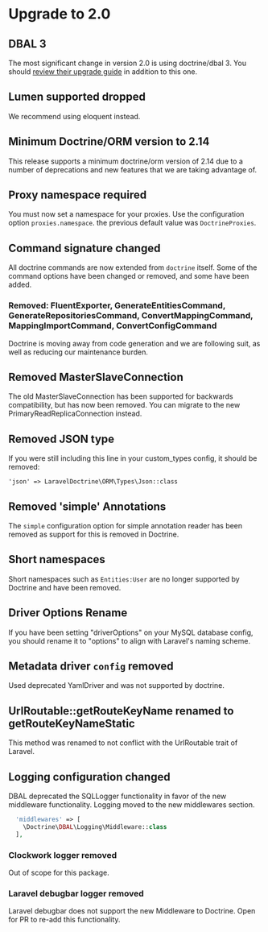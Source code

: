 # Upgrade to 2.0

## DBAL 3

The most significant change in version 2.0 is using doctrine/dbal 3. You should [review their upgrade guide](https://github.com/doctrine/dbal/blob/bd54f5043eaff656b314037bf285d8b7f1c311b8/UPGRADE.md) in addition to this one.

## Lumen supported dropped
We recommend using eloquent instead.

## Minimum Doctrine/ORM version to 2.14

This release supports a minimum doctrine/orm version of 2.14 due to a number of deprecations and new features that we are taking advantage of.


## Proxy namespace required
You must now set a namespace for your proxies. Use the configuration option `proxies.namespace`. the previous default value was `DoctrineProxies`.

## Command signature changed

All doctrine commands are now extended from `doctrine` itself. Some of the command options have been changed or removed, and some have been added.

### Removed: FluentExporter, GenerateEntitiesCommand, GenerateRepositoriesCommand, ConvertMappingCommand, MappingImportCommand, ConvertConfigCommand

Doctrine is moving away from code generation and we are following suit, as well as reducing our maintenance burden.

## Removed MasterSlaveConnection

The old MasterSlaveConnection has been supported for backwards compatibility, but has now been removed. You can migrate to the new PrimaryReadReplicaConnection instead.

## Removed JSON type
If you were still including this line in your custom_types config, it should be removed:

``` 
'json' => LaravelDoctrine\ORM\Types\Json::class
```

## Removed 'simple' Annotations
The `simple` configuration option for simple annotation reader has been removed as support for this 
is removed in Doctrine.


## Short namespaces

Short namespaces such as `Entities:User` are no longer supported by Doctrine and have been removed.

## Driver Options Rename

If you have been setting "driverOptions" on your MySQL database config, you should rename it to "options" to align with Laravel's naming scheme.

## Metadata driver `config` removed
Used deprecated YamlDriver and was not supported by doctrine.

## UrlRoutable::getRouteKeyName renamed to getRouteKeyNameStatic
This method was renamed to not conflict with the UrlRoutable trait of Laravel.

## Logging configuration changed
DBAL deprecated the SQLLogger functionality in favor of the new middleware functionality.
Logging moved to the new middlewares section.
```php
  'middlewares' => [
    \Doctrine\DBAL\Logging\Middleware::class
  ],
```

### Clockwork logger removed
Out of scope for this package.

### Laravel debugbar logger removed
Laravel debugbar does not support the new Middleware to Doctrine. Open for PR to re-add this functionality.